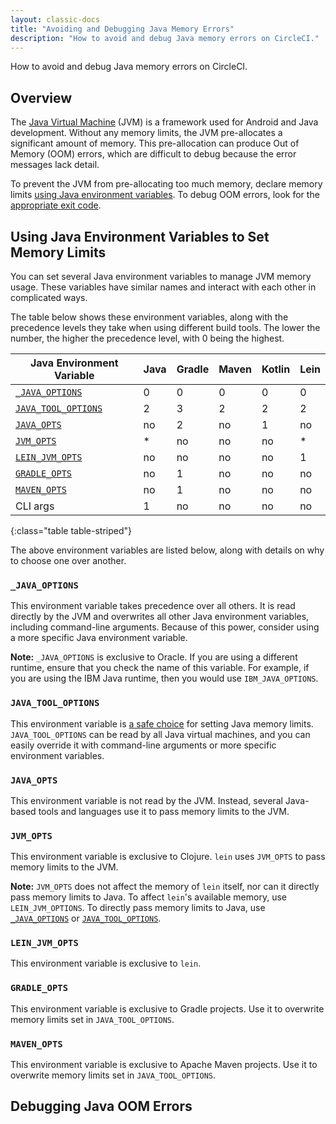 ```yaml
---
layout: classic-docs
title: "Avoiding and Debugging Java Memory Errors"
description: "How to avoid and debug Java memory errors on CircleCI."
---
```


How to avoid and debug Java memory errors on CircleCI.

## Overview

The [Java Virtual Machine](https://en.wikipedia.org/wiki/Java_virtual_machine) (JVM) is a framework
used for Android and Java development.
Without any memory limits,
the JVM pre-allocates a significant amount of memory.
This pre-allocation can produce Out of Memory (OOM) errors,
which are difficult
to debug because the error messages lack detail.

To prevent the JVM from pre-allocating too much memory,
declare memory limits
[using Java environment variables](#using-java-environment-variables-to-set-memory-limits).
To debug OOM errors,
look for the [appropriate exit code](#debugging-java-oom-errors).

## Using Java Environment Variables to Set Memory Limits

You can set several Java environment variables
to manage JVM memory usage.
These variables have similar names
and interact with each other in complicated ways.

The table below shows these environment variables,
along with the precedence levels they take
when using different build tools.
The lower the number,
the higher the precedence level,
with 0 being the highest.

Java Environment Variable                       | Java | Gradle | Maven | Kotlin | Lein
------------------------------------------------|------|--------|-------|--------|------
[`_JAVA_OPTIONS`](#_java_options)               | 0    | 0      | 0     | 0      | 0
[`JAVA_TOOL_OPTIONS`](#java_tool_options)       | 2    | 3      | 2     | 2      | 2
[`JAVA_OPTS`](#java_opts)                       | no   | 2      | no    | 1      | no
[`JVM_OPTS`](#jvm_opts)                         | *    | no     | no    | no     | *
[`LEIN_JVM_OPTS`](#lein_jvm_opts)               | no   | no     | no    | no     | 1
[`GRADLE_OPTS`](#gradle_opts)                   | no   | 1      | no    | no     | no
[`MAVEN_OPTS`](#maven_opts)                     | no   | 1      | no    | no     | no
CLI args                                        | 1    | no     | no    | no     | no
{:class="table table-striped"}

The above environment variables are listed below,
along with details on why to choose one over another.

### `_JAVA_OPTIONS`

This environment variable takes precedence over all others.
It is read directly by the JVM
and overwrites all other Java environment variables,
including command-line arguments.
Because of this power,
consider using a more specific Java environment variable.

**Note:**
`_JAVA_OPTIONS` is exclusive to Oracle.
If you are using a different runtime,
ensure that you check the name of this variable.
For example,
if you are using the IBM Java runtime,
then you would use `IBM_JAVA_OPTIONS`.

### `JAVA_TOOL_OPTIONS`

This environment variable is [a safe choice](https://docs.oracle.com/javase/8/docs/platform/jvmti/jvmti.html#tooloptions)
for setting Java memory limits.
`JAVA_TOOL_OPTIONS` can be read by all Java virtual machines,
and you can easily override it
with command-line arguments
or more specific environment variables.

### `JAVA_OPTS`

This environment variable is not read by the JVM.
Instead, several Java-based tools and languages use it
to pass memory limits to the JVM.

### `JVM_OPTS`

This environment variable is exclusive to Clojure.
`lein` uses `JVM_OPTS`
to pass memory limits to the JVM.

**Note:**
`JVM_OPTS` does not affect the memory of `lein` itself,
nor can it directly pass memory limits to Java.
To affect `lein`'s available memory,
use `LEIN_JVM_OPTIONS`.
To directly pass memory limits to Java,
use [`_JAVA_OPTIONS`](#_java_options) or [`JAVA_TOOL_OPTIONS`](#java_tool_options).

### `LEIN_JVM_OPTS`

This environment variable is exclusive to `lein`.

### `GRADLE_OPTS`

This environment variable is exclusive to Gradle projects.
Use it
to overwrite memory limits set in `JAVA_TOOL_OPTIONS`.

### `MAVEN_OPTS`

This environment variable is exclusive to Apache Maven projects.
Use it
to overwrite memory limits set in `JAVA_TOOL_OPTIONS`.

## Debugging Java OOM Errors
